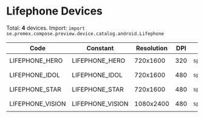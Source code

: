 # Lifephone Devices

Total: **4** devices. Import: `import se.premex.compose.preview.device.catalog.android.Lifephone`

| Code | Constant | Resolution | DPI | Compose Spec | Preview Usage |
|------|----------|------------|-----|-------------|---------------|
| LIFEPHONE_HERO | LIFEPHONE_HERO | 720x1600 | 320 | `spec:width=720px,height=1600px,dpi=320` | `@Preview(device = Lifephone.LIFEPHONE_HERO)` |
| LIFEPHONE_IDOL | LIFEPHONE_IDOL | 720x1600 | 480 | `spec:width=720px,height=1600px,dpi=480` | `@Preview(device = Lifephone.LIFEPHONE_IDOL)` |
| LIFEPHONE_STAR | LIFEPHONE_STAR | 720x1600 | 480 | `spec:width=720px,height=1600px,dpi=480` | `@Preview(device = Lifephone.LIFEPHONE_STAR)` |
| LIFEPHONE_VISION | LIFEPHONE_VISION | 1080x2400 | 480 | `spec:width=1080px,height=2400px,dpi=480` | `@Preview(device = Lifephone.LIFEPHONE_VISION)` |

<!-- Generated automatically. Do not edit manually. -->
